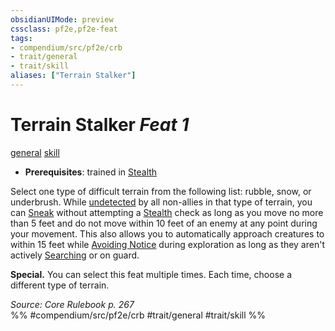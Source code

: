 ```yaml
---
obsidianUIMode: preview
cssclass: pf2e,pf2e-feat
tags:
- compendium/src/pf2e/crb
- trait/general
- trait/skill
aliases: ["Terrain Stalker"]
---
```

# Terrain Stalker  *Feat 1*  
[general](../../Rules/traits/general.md)  [skill](../../Rules/traits/skill.md)  

- **Prerequisites**: trained in [Stealth](../skills.md#Stealth)

Select one type of difficult terrain from the following list: rubble, snow, or underbrush. While [undetected](../../Rules/conditions.md#Undetected) by all non-allies in that type of terrain, you can [Sneak](../../Rules/actions/sneak.md) without attempting a [Stealth](../skills.md#Stealth) check as long as you move no more than 5 feet and do not move within 10 feet of an enemy at any point during your movement. This also allows you to automatically approach creatures to within 15 feet while [Avoiding Notice](../../Rules/actions/avoid-notice.md) during exploration as long as they aren't actively [Searching](../../Rules/actions/search.md) or on guard.

**Special.** You can select this feat multiple times. Each time, choose a different type of terrain.

*Source: Core Rulebook p. 267*  
%% #compendium/src/pf2e/crb #trait/general #trait/skill %%